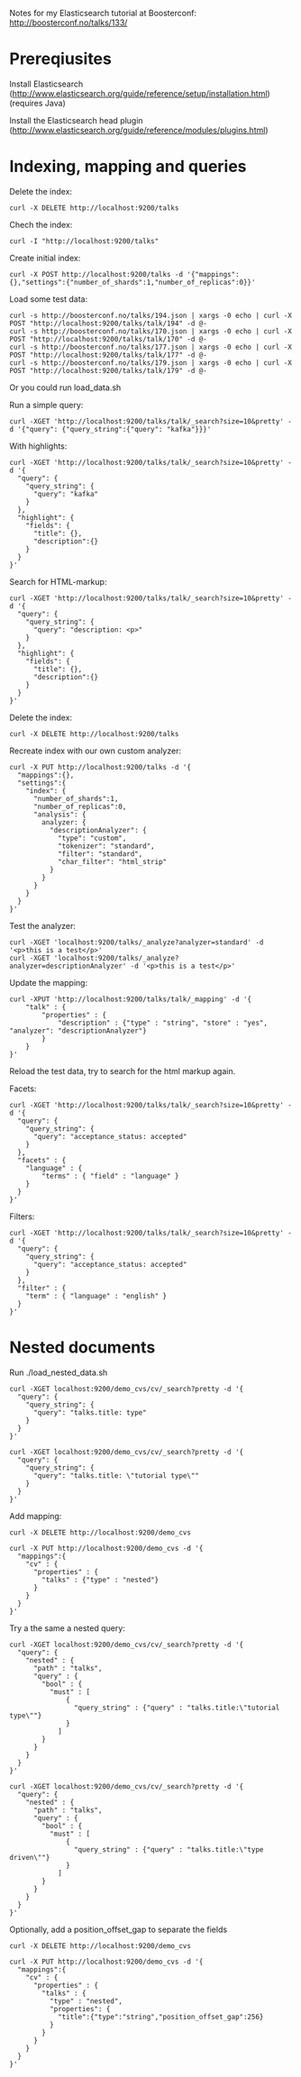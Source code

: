 Notes for my Elasticsearch tutorial at Boosterconf: http://boosterconf.no/talks/133/


Prereqiusites
=============

Install Elasticsearch (http://www.elasticsearch.org/guide/reference/setup/installation.html) (requires Java)

Install the Elasticsearch head plugin (http://www.elasticsearch.org/guide/reference/modules/plugins.html)


Indexing, mapping and queries
=============================

Delete the index:

    curl -X DELETE http://localhost:9200/talks

Chech the index:

    curl -I "http://localhost:9200/talks"

Create initial index:

    curl -X POST http://localhost:9200/talks -d '{"mappings":{},"settings":{"number_of_shards":1,"number_of_replicas":0}}'

Load some test data:

    curl -s http://boosterconf.no/talks/194.json | xargs -0 echo | curl -X POST "http://localhost:9200/talks/talk/194" -d @-
    curl -s http://boosterconf.no/talks/170.json | xargs -0 echo | curl -X POST "http://localhost:9200/talks/talk/170" -d @-
    curl -s http://boosterconf.no/talks/177.json | xargs -0 echo | curl -X POST "http://localhost:9200/talks/talk/177" -d @-
    curl -s http://boosterconf.no/talks/179.json | xargs -0 echo | curl -X POST "http://localhost:9200/talks/talk/179" -d @-

Or you could run load_data.sh


Run a simple query:

    curl -XGET 'http://localhost:9200/talks/talk/_search?size=10&pretty' -d '{"query": {"query_string":{"query": "kafka"}}}'

With highlights:

    curl -XGET 'http://localhost:9200/talks/talk/_search?size=10&pretty' -d '{
      "query": {
        "query_string": {
          "query": "kafka"
        }
      }, 
      "highlight": {
        "fields": {
          "title": {},
          "description":{}
        }
      }
    }'

Search for HTML-markup:

    curl -XGET 'http://localhost:9200/talks/talk/_search?size=10&pretty' -d '{
      "query": {
        "query_string": {
          "query": "description: <p>"
        }
      }, 
      "highlight": {
        "fields": {
          "title": {},
          "description":{}
        }
      }
    }'

Delete the index:

    curl -X DELETE http://localhost:9200/talks

Recreate index with our own custom analyzer:

    curl -X PUT http://localhost:9200/talks -d '{
      "mappings":{},
      "settings":{
        "index": { 
          "number_of_shards":1,
          "number_of_replicas":0,
          "analysis": {
            analyzer: {
              "descriptionAnalyzer": {
                "type": "custom",
                "tokenizer": "standard",
                "filter": "standard",
                "char_filter": "html_strip"
              }
            }  
          }
        }  
      }  
    }'

Test the analyzer:

    curl -XGET 'localhost:9200/talks/_analyze?analyzer=standard' -d '<p>this is a test</p>'
    curl -XGET 'localhost:9200/talks/_analyze?analyzer=descriptionAnalyzer' -d '<p>this is a test</p>'

Update the mapping:

    curl -XPUT 'http://localhost:9200/talks/talk/_mapping' -d '{
        "talk" : {
            "properties" : {
                "description" : {"type" : "string", "store" : "yes", "analyzer": "descriptionAnalyzer"}
            }
        }
    }'

Reload the test data, try to search for the html markup again.

Facets:

    curl -XGET 'http://localhost:9200/talks/talk/_search?size=10&pretty' -d '{
      "query": {
        "query_string": {
          "query": "acceptance_status: accepted"
        }
      },
      "facets" : {
        "language" : {
            "terms" : { "field" : "language" }
        }
      }
    }'


Filters:

    curl -XGET 'http://localhost:9200/talks/talk/_search?size=10&pretty' -d '{
      "query": {
        "query_string": {
          "query": "acceptance_status: accepted"
        }
      },
      "filter" : {
        "term" : { "language" : "english" }
      }  
    }'


Nested documents
================

Run ./load_nested_data.sh

    curl -XGET localhost:9200/demo_cvs/cv/_search?pretty -d '{
      "query": {
        "query_string": {
          "query": "talks.title: type"
        }
      }
    }'

    curl -XGET localhost:9200/demo_cvs/cv/_search?pretty -d '{
      "query": {
        "query_string": {
          "query": "talks.title: \"tutorial type\""
        }
      }
    }'

Add mapping:
  
    curl -X DELETE http://localhost:9200/demo_cvs  

    curl -X PUT http://localhost:9200/demo_cvs -d '{
      "mappings":{
        "cv" : {
          "properties" : {
            "talks" : {"type" : "nested"}
          }
        }
      }
    }'

Try a the same a nested query:

    curl -XGET localhost:9200/demo_cvs/cv/_search?pretty -d '{
      "query": { 
        "nested" : {
          "path" : "talks",
          "query" : {
            "bool" : {
              "must" : [
                  {
                    "query_string" : {"query" : "talks.title:\"tutorial type\""}
                  }
                ]
            }
          }
        }
      }
    }'

    curl -XGET localhost:9200/demo_cvs/cv/_search?pretty -d '{
      "query": { 
        "nested" : {
          "path" : "talks",
          "query" : {
            "bool" : {
              "must" : [
                  {
                    "query_string" : {"query" : "talks.title:\"type driven\""}
                  }
                ]
            }
          }
        }
      }
    }'

Optionally, add a position_offset_gap to separate the fields

    curl -X DELETE http://localhost:9200/demo_cvs

    curl -X PUT http://localhost:9200/demo_cvs -d '{
      "mappings":{
        "cv" : {
          "properties" : {
            "talks" : {
              "type" : "nested", 
              "properties": {
                "title":{"type":"string","position_offset_gap":256}
              }
            }
          }
        }
      }
    }'